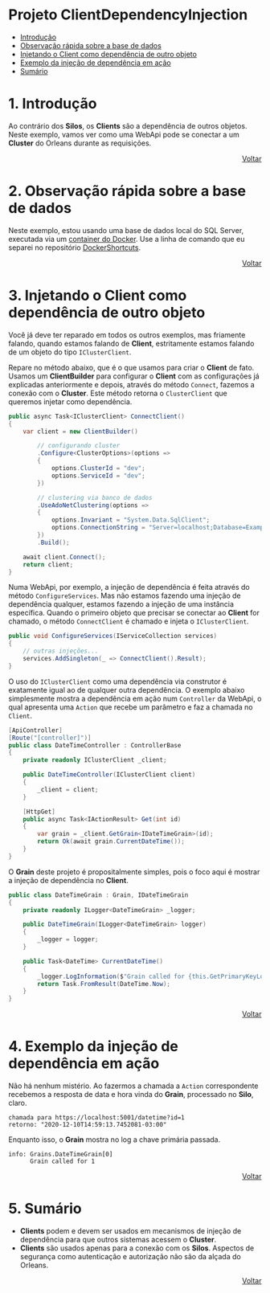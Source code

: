 # Projeto ClientDependencyInjection

- [Introdução](#1-introdução)
- [Observação rápida sobre a base de dados](#2-observação-rápida-sobre-a-base-de-dados)
- [Injetando o Client como dependência de outro objeto](#3-injetando-o-client-como-dependência-de-outro-objeto)
- [Exemplo da injeção de dependência em ação](#4-exemplo-da-injeção-de-dependência-em-ação)
- [Sumário](#5-sumário)

# 1. Introdução

Ao contrário dos **Silos**, os **Clients** são a dependência de outros objetos. Neste exemplo, vamos ver como uma WebApi pode se conectar a um **Cluster** do Orleans durante as requisições.

<div align="right">
	
[Voltar](#projeto-clientdependencyinjection)

</div>

# 2. Observação rápida sobre a base de dados

Neste exemplo, estou usando uma base de dados local do SQL Server, executada via um [container do Docker](https://www.docker.com). Use a linha de comando que eu separei no repositório [DockerShortcuts](https://github.com/prrandrade/DockerShortcuts).

<div align="right">
	
[Voltar](#projeto-clientdependencyinjection)

</div>

# 3. Injetando o Client como dependência de outro objeto

Você já deve ter reparado em todos os outros exemplos, mas friamente falando, quando estamos falando de **Client**, estritamente estamos falando de um objeto do tipo `IClusterClient`.

Repare no método abaixo, que é o que usamos para criar o **Client** de fato. Usamos um **ClientBuilder** para configurar o **Client** com as configurações já explicadas anteriormente e depois, através do método `Connect`, fazemos a conexão com o **Cluster**. Este método retorna o `ClusterClient` que queremos injetar como dependência.

```csharp
public async Task<IClusterClient> ConnectClient()
{
	var client = new ClientBuilder()

		// configurando cluster
		.Configure<ClusterOptions>(options =>
		{
			options.ClusterId = "dev";
			options.ServiceId = "dev";
		})

		// clustering via banco de dados
		.UseAdoNetClustering(options =>
		{				
			options.Invariant = "System.Data.SqlClient";
			options.ConnectionString = "Server=localhost;Database=Example;User Id=sa;Password=root@1234";
		})
		.Build();

	await client.Connect();
	return client;
}
```

Numa WebApi, por exemplo, a injeção de dependência é feita através do método `ConfigureServices`. Mas não estamos fazendo uma injeção de dependência qualquer, estamos fazendo a injeção de uma instância específica. Quando o primeiro objeto que precisar se conectar ao **Client** for chamado, o método `ConnectClient` é chamado e injeta o `IClusterClient`.

```csharp
public void ConfigureServices(IServiceCollection services)
{
	// outras injeções...
	services.AddSingleton(_ => ConnectClient().Result);
}
```

O uso do `IClusterClient` como uma dependência via construtor é exatamente igual ao de qualquer outra dependência. O exemplo abaixo simplesmente mostra a dependência em ação num `Controller` da WebApi, o qual apresenta uma `Action` que recebe um parâmetro e faz a chamada no `Client`.

```csharp
[ApiController]
[Route("[controller]")]
public class DateTimeController : ControllerBase
{
	private readonly IClusterClient _client;

	public DateTimeController(IClusterClient client)
	{
		_client = client;
	}

	[HttpGet]
	public async Task<IActionResult> Get(int id)
	{
		var grain = _client.GetGrain<IDateTimeGrain>(id);
		return Ok(await grain.CurrentDateTime());
	}
}
```

O **Grain** deste projeto é propositalmente simples, pois o foco aqui é mostrar a injeção de dependência no **Client**.

```csharp
public class DateTimeGrain : Grain, IDateTimeGrain
{
	private readonly ILogger<DateTimeGrain> _logger;

	public DateTimeGrain(ILogger<DateTimeGrain> logger)
	{
		_logger = logger;
	}

	public Task<DateTime> CurrentDateTime()
	{
		_logger.LogInformation($"Grain called for {this.GetPrimaryKeyLong()}");
		return Task.FromResult(DateTime.Now);
	}
}
```

<div align="right">
	
[Voltar](#projeto-clientdependencyinjection)

</div>

# 4. Exemplo da injeção de dependência em ação

Não há nenhum mistério. Ao fazermos a chamada a `Action` correspondente recebemos a resposta de data e hora vinda do **Grain**, processado no **Silo**, claro.

```
chamada para https://localhost:5001/datetime?id=1
retorno: "2020-12-10T14:59:13.7452081-03:00"
```

Enquanto isso, o **Grain** mostra no log a chave primária passada.

```
info: Grains.DateTimeGrain[0]
      Grain called for 1
```

<div align="right">
	
[Voltar](#projeto-clientdependencyinjection)

</div>

# 5. Sumário

- **Clients** podem e devem ser usados em mecanismos de injeção de dependência para que outros sistemas acessem o **Cluster**.
- **Clients** são usados apenas para a conexão com os **Silos**. Aspectos de segurança como autenticação e autorização não são da alçada do Orleans.

<div align="right">
	
[Voltar](#projeto-clientdependencyinjection)

</div>